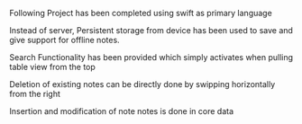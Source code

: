 Following Project has been completed using swift as primary language 

Instead of server, Persistent storage from device has been used to save and give support for 
offline notes.

Search Functionality has been provided which simply activates when pulling table view from the top

Deletion of existing notes can be directly done by swipping horizontally from the right

Insertion and modification of note notes is done in core data
